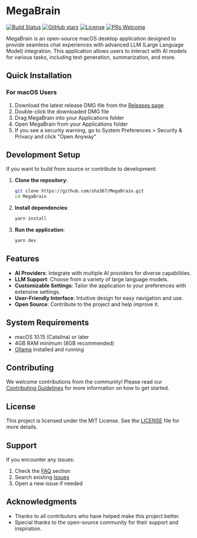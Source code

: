 # MegaBrain

[![Build Status](https://github.com/sha367/MegaBrain/actions/workflows/test-build.yml/badge.svg)](https://github.com/sha367/MegaBrain/actions/workflows/test-build.yml)
[![GitHub stars](https://img.shields.io/github/stars/sha367/MegaBrain.svg?style=social&label=Star)](https://github.com/sha367/MegaBrain)
[![License](https://img.shields.io/badge/license-MIT-blue.svg)](LICENSE)
[![PRs Welcome](https://img.shields.io/badge/PRs-welcome-brightgreen.svg)](CONTRIBUTING.md)

MegaBrain is an open-source macOS desktop application designed to provide seamless chat experiences with advanced LLM (Large Language Model) integration. This application allows users to interact with AI models for various tasks, including text generation, summarization, and more.

## Quick Installation

### For macOS Users
1. Download the latest release DMG file from the [Releases page](https://github.com/sha367/MegaBrain/releases/latest)
2. Double-click the downloaded DMG file
3. Drag MegaBrain into your Applications folder
4. Open MegaBrain from your Applications folder
5. If you see a security warning, go to System Preferences > Security & Privacy and click "Open Anyway"



## Development Setup

If you want to build from source or contribute to development:

1. **Clone the repository**:
   ```bash
   git clone https://github.com/sha367/MegaBrain.git
   cd MegaBrain
   ```

2. **Install dependencies**:
   ```bash
   yarn install
   ```

3. **Run the application**:
   ```bash
   yarn dev
   ```

## Features

- **AI Providers**: Integrate with multiple AI providers for diverse capabilities.
- **LLM Support**: Choose from a variety of large language models.
- **Customizable Settings**: Tailor the application to your preferences with extensive settings.
- **User-Friendly Interface**: Intuitive design for easy navigation and use.
- **Open Source**: Contribute to the project and help improve it.

## System Requirements

- macOS 10.15 (Catalina) or later
- 4GB RAM minimum (8GB recommended)
- [Ollama](https://ollama.ai) installed and running

## Contributing

We welcome contributions from the community! Please read our [Contributing Guidelines](CONTRIBUTING.md) for more information on how to get started.

## License

This project is licensed under the MIT License. See the [LICENSE](LICENSE) file for more details.

## Support

If you encounter any issues:
1. Check the [FAQ](FAQ.md) section
2. Search existing [Issues](https://github.com/sha367/MegaBrain/issues)
3. Open a new issue if needed

## Acknowledgments

- Thanks to all contributors who have helped make this project better.
- Special thanks to the open-source community for their support and inspiration.
